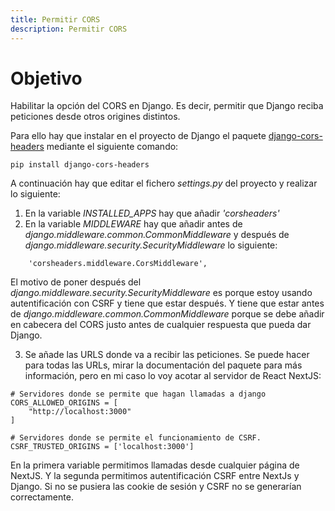 ```yaml
---
title: Permitir CORS
description: Permitir CORS
---
```


# Objetivo

Habilitar la opción del CORS en Django. Es decir, permitir que Django reciba peticiones desde otros origines distintos.

Para ello hay que instalar en el proyecto de Django el paquete [django-cors-headers](https://github.com/adamchainz/django-cors-headers) mediante el siguiente comando:

```tpl
pip install django-cors-headers
```

A continuación hay que editar el fichero _settings.py_ del proyecto y realizar lo siguiente:

1. En la variable _INSTALLED_APPS_ hay que añadir _'corsheaders'_
2. En la variable _MIDDLEWARE_ hay que añadir antes de _django.middleware.common.CommonMiddleware_ y después de _django.middleware.security.SecurityMiddleware_ lo siguiente:

```tpl
    'corsheaders.middleware.CorsMiddleware',
```

El motivo de poner después del _django.middleware.security.SecurityMiddleware_ es porque estoy usando autentificación con CSRF y tiene que estar después. Y tiene que estar antes de _django.middleware.common.CommonMiddleware_ porque se debe añadir en cabecera del CORS justo antes de cualquier respuesta que pueda dar Django.

3. Se añade las URLS donde va a recibir las peticiones. Se puede hacer para todas las URLs, mirar la documentación del paquete para más información, pero en mi caso lo voy acotar al servidor de React NextJS:

```tpl
# Servidores donde se permite que hagan llamadas a django
CORS_ALLOWED_ORIGINS = [
    "http://localhost:3000"
]

# Servidores donde se permite el funcionamiento de CSRF.
CSRF_TRUSTED_ORIGINS = ['localhost:3000']
```

En la primera variable permitimos llamadas desde cualquier página de NextJS. Y la segunda permitimos autentificación CSRF entre NextJs y Django. Si no se pusiera las cookie de sesión y CSRF no se generarían correctamente.
